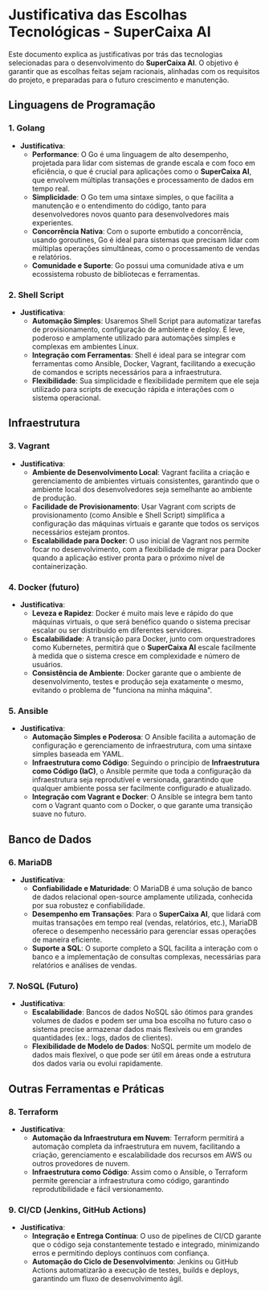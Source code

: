 # Justificativa das Escolhas Tecnológicas - SuperCaixa AI

Este documento explica as justificativas por trás das tecnologias selecionadas para o desenvolvimento do **SuperCaixa AI**. O objetivo é garantir que as escolhas feitas sejam racionais, alinhadas com os requisitos do projeto, e preparadas para o futuro crescimento e manutenção.

## Linguagens de Programação

### 1. **Golang**
   - **Justificativa**: 
     - **Performance**: O Go é uma linguagem de alto desempenho, projetada para lidar com sistemas de grande escala e com foco em eficiência, o que é crucial para aplicações como o **SuperCaixa AI**, que envolvem múltiplas transações e processamento de dados em tempo real.
     - **Simplicidade**: O Go tem uma sintaxe simples, o que facilita a manutenção e o entendimento do código, tanto para desenvolvedores novos quanto para desenvolvedores mais experientes.
     - **Concorrência Nativa**: Com o suporte embutido a concorrência, usando goroutines, Go é ideal para sistemas que precisam lidar com múltiplas operações simultâneas, como o processamento de vendas e relatórios.
     - **Comunidade e Suporte**: Go possui uma comunidade ativa e um ecossistema robusto de bibliotecas e ferramentas.

### 2. **Shell Script**
   - **Justificativa**:
     - **Automação Simples**: Usaremos Shell Script para automatizar tarefas de provisionamento, configuração de ambiente e deploy. É leve, poderoso e amplamente utilizado para automações simples e complexas em ambientes Linux.
     - **Integração com Ferramentas**: Shell é ideal para se integrar com ferramentas como Ansible, Docker, Vagrant, facilitando a execução de comandos e scripts necessários para a infraestrutura.
     - **Flexibilidade**: Sua simplicidade e flexibilidade permitem que ele seja utilizado para scripts de execução rápida e interações com o sistema operacional.

## Infraestrutura

### 3. **Vagrant**
   - **Justificativa**:
     - **Ambiente de Desenvolvimento Local**: Vagrant facilita a criação e gerenciamento de ambientes virtuais consistentes, garantindo que o ambiente local dos desenvolvedores seja semelhante ao ambiente de produção.
     - **Facilidade de Provisionamento**: Usar Vagrant com scripts de provisionamento (como Ansible e Shell Script) simplifica a configuração das máquinas virtuais e garante que todos os serviços necessários estejam prontos.
     - **Escalabilidade para Docker**: O uso inicial de Vagrant nos permite focar no desenvolvimento, com a flexibilidade de migrar para Docker quando a aplicação estiver pronta para o próximo nível de containerização.

### 4. **Docker (futuro)**
   - **Justificativa**:
     - **Leveza e Rapidez**: Docker é muito mais leve e rápido do que máquinas virtuais, o que será benéfico quando o sistema precisar escalar ou ser distribuído em diferentes servidores.
     - **Escalabilidade**: A transição para Docker, junto com orquestradores como Kubernetes, permitirá que o **SuperCaixa AI** escale facilmente à medida que o sistema cresce em complexidade e número de usuários.
     - **Consistência de Ambiente**: Docker garante que o ambiente de desenvolvimento, testes e produção seja exatamente o mesmo, evitando o problema de "funciona na minha máquina".

### 5. **Ansible**
   - **Justificativa**:
     - **Automação Simples e Poderosa**: O Ansible facilita a automação de configuração e gerenciamento de infraestrutura, com uma sintaxe simples baseada em YAML.
     - **Infraestrutura como Código**: Seguindo o princípio de **Infraestrutura como Código (IaC)**, o Ansible permite que toda a configuração da infraestrutura seja reprodutível e versionada, garantindo que qualquer ambiente possa ser facilmente configurado e atualizado.
     - **Integração com Vagrant e Docker**: O Ansible se integra bem tanto com o Vagrant quanto com o Docker, o que garante uma transição suave no futuro.

## Banco de Dados

### 6. **MariaDB**
   - **Justificativa**:
     - **Confiabilidade e Maturidade**: O MariaDB é uma solução de banco de dados relacional open-source amplamente utilizada, conhecida por sua robustez e confiabilidade.
     - **Desempenho em Transações**: Para o **SuperCaixa AI**, que lidará com muitas transações em tempo real (vendas, relatórios, etc.), MariaDB oferece o desempenho necessário para gerenciar essas operações de maneira eficiente.
     - **Suporte a SQL**: O suporte completo a SQL facilita a interação com o banco e a implementação de consultas complexas, necessárias para relatórios e análises de vendas.

### 7. **NoSQL (Futuro)**
   - **Justificativa**:
     - **Escalabilidade**: Bancos de dados NoSQL são ótimos para grandes volumes de dados e podem ser uma boa escolha no futuro caso o sistema precise armazenar dados mais flexíveis ou em grandes quantidades (ex.: logs, dados de clientes).
     - **Flexibilidade de Modelo de Dados**: NoSQL permite um modelo de dados mais flexível, o que pode ser útil em áreas onde a estrutura dos dados varia ou evolui rapidamente.

## Outras Ferramentas e Práticas

### 8. **Terraform**
   - **Justificativa**:
     - **Automação da Infraestrutura em Nuvem**: Terraform permitirá a automação completa da infraestrutura em nuvem, facilitando a criação, gerenciamento e escalabilidade dos recursos em AWS ou outros provedores de nuvem.
     - **Infraestrutura como Código**: Assim como o Ansible, o Terraform permite gerenciar a infraestrutura como código, garantindo reprodutibilidade e fácil versionamento.

### 9. **CI/CD (Jenkins, GitHub Actions)**
   - **Justificativa**:
     - **Integração e Entrega Contínua**: O uso de pipelines de CI/CD garante que o código seja constantemente testado e integrado, minimizando erros e permitindo deploys contínuos com confiança.
     - **Automação do Ciclo de Desenvolvimento**: Jenkins ou GitHub Actions automatizarão a execução de testes, builds e deploys, garantindo um fluxo de desenvolvimento ágil.